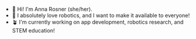 - 👋 Hi! I'm Anna Rosner (she/her).
- 🦾 I absolutely love robotics, and I want to make it available to everyone!
- 🪴 I'm currently working on app development, robotics research, and STEM education!


<!--
**arosnerd/arosnerd** is a ✨ _special_ ✨ repository because its `README.md` (this file) appears on your GitHub profile.

Here are some ideas to get you started:

- 🔭 I’m currently working on ...
- 🌱 I’m currently learning ...
- 👯 I’m looking to collaborate on ...
- 🤔 I’m looking for help with ...
- 💬 Ask me about ...
- 📫 How to reach me: ...
- 😄 Pronouns: ...
- ⚡ Fun fact: ...
-->
